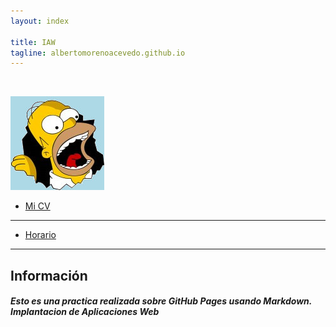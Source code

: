 ```yaml
---
layout: index

title: IAW
tagline: albertomorenoacevedo.github.io
---
```

<img>

![imagen](foto1.jpg) 

</img>

* [Mi CV](/about)
<hr/>

* [Horario](/horario)
<hr/>

   
## Información

##### Esto es una practica realizada sobre GitHub Pages usando Markdown. Implantacion de Aplicaciones Web


